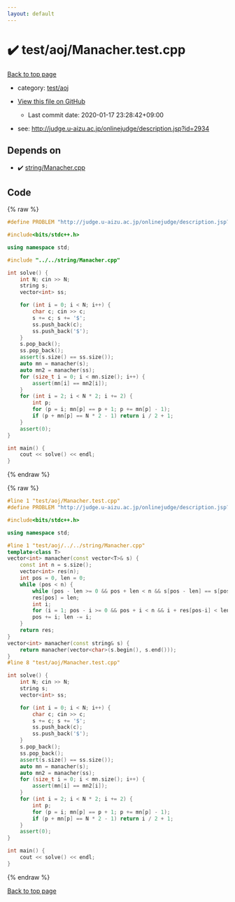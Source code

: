 ```yaml
---
layout: default
---
```


<!-- mathjax config similar to math.stackexchange -->
<script type="text/javascript" async
  src="https://cdnjs.cloudflare.com/ajax/libs/mathjax/2.7.5/MathJax.js?config=TeX-MML-AM_CHTML">
</script>
<script type="text/x-mathjax-config">
  MathJax.Hub.Config({
    TeX: { equationNumbers: { autoNumber: "AMS" }},
    tex2jax: {
      inlineMath: [ ['$','$'] ],
      processEscapes: true
    },
    "HTML-CSS": { matchFontHeight: false },
    displayAlign: "left",
    displayIndent: "2em"
  });
</script>

<script type="text/javascript" src="https://cdnjs.cloudflare.com/ajax/libs/jquery/3.4.1/jquery.min.js"></script>
<script src="https://cdn.jsdelivr.net/npm/jquery-balloon-js@1.1.2/jquery.balloon.min.js" integrity="sha256-ZEYs9VrgAeNuPvs15E39OsyOJaIkXEEt10fzxJ20+2I=" crossorigin="anonymous"></script>
<script type="text/javascript" src="../../../assets/js/copy-button.js"></script>
<link rel="stylesheet" href="../../../assets/css/copy-button.css" />


# :heavy_check_mark: test/aoj/Manacher.test.cpp

<a href="../../../index.html">Back to top page</a>

* category: <a href="../../../index.html#0d0c91c0cca30af9c1c9faef0cf04aa9">test/aoj</a>
* <a href="{{ site.github.repository_url }}/blob/master/test/aoj/Manacher.test.cpp">View this file on GitHub</a>
    - Last commit date: 2020-01-17 23:28:42+09:00


* see: <a href="http://judge.u-aizu.ac.jp/onlinejudge/description.jsp?id=2934">http://judge.u-aizu.ac.jp/onlinejudge/description.jsp?id=2934</a>


## Depends on

* :heavy_check_mark: <a href="../../../library/string/Manacher.cpp.html">string/Manacher.cpp</a>


## Code

<a id="unbundled"></a>
{% raw %}
```cpp
#define PROBLEM "http://judge.u-aizu.ac.jp/onlinejudge/description.jsp?id=2934"

#include<bits/stdc++.h>

using namespace std;

#include "../../string/Manacher.cpp"

int solve() {
	int N; cin >> N;
	string s;
	vector<int> ss;

	for (int i = 0; i < N; i++) {
		char c; cin >> c;
		s += c; s += '$';
		ss.push_back(c);
		ss.push_back('$');
	}
	s.pop_back();
	ss.pop_back();
	assert(s.size() == ss.size());
	auto mn = manacher(s);
	auto mn2 = manacher(ss);
	for (size_t i = 0; i < mn.size(); i++) {
		assert(mn[i] == mn2[i]);
	}
	for (int i = 2; i < N * 2; i += 2) {
		int p;
		for (p = i; mn[p] == p + 1; p += mn[p] - 1);
		if (p + mn[p] == N * 2 - 1) return i / 2 + 1;
	}
	assert(0);
}

int main() {
	cout << solve() << endl;
}
```
{% endraw %}

<a id="bundled"></a>
{% raw %}
```cpp
#line 1 "test/aoj/Manacher.test.cpp"
#define PROBLEM "http://judge.u-aizu.ac.jp/onlinejudge/description.jsp?id=2934"

#include<bits/stdc++.h>

using namespace std;

#line 1 "test/aoj/../../string/Manacher.cpp"
template<class T>
vector<int> manacher(const vector<T>& s) {
	const int n = s.size();
	vector<int> res(n);
	int pos = 0, len = 0;
	while (pos < n) {
		while (pos - len >= 0 && pos + len < n && s[pos - len] == s[pos + len]) len++;
		res[pos] = len;
		int i;
		for (i = 1; pos - i >= 0 && pos + i < n && i + res[pos-i] < len; i++) res[pos+i] = res[pos-i];
		pos += i; len -= i;
	}
	return res;
}
vector<int> manacher(const string& s) {
	return manacher(vector<char>(s.begin(), s.end()));
}
#line 8 "test/aoj/Manacher.test.cpp"

int solve() {
	int N; cin >> N;
	string s;
	vector<int> ss;

	for (int i = 0; i < N; i++) {
		char c; cin >> c;
		s += c; s += '$';
		ss.push_back(c);
		ss.push_back('$');
	}
	s.pop_back();
	ss.pop_back();
	assert(s.size() == ss.size());
	auto mn = manacher(s);
	auto mn2 = manacher(ss);
	for (size_t i = 0; i < mn.size(); i++) {
		assert(mn[i] == mn2[i]);
	}
	for (int i = 2; i < N * 2; i += 2) {
		int p;
		for (p = i; mn[p] == p + 1; p += mn[p] - 1);
		if (p + mn[p] == N * 2 - 1) return i / 2 + 1;
	}
	assert(0);
}

int main() {
	cout << solve() << endl;
}

```
{% endraw %}

<a href="../../../index.html">Back to top page</a>

